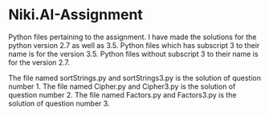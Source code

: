 # Niki.AI-Assignment
Python files pertaining to the assignment.
I have made the solutions for the python version 2.7 as well as 3.5.
Python files which has subscript 3 to their name is for the version 3.5.
Python files without subscript 3 to their name is for the version 2.7.

The file named sortStrings.py and sortStrings3.py  is the solution of question number 1.
The file named Cipher.py and Cipher3.py is the solution of question number 2.
The file named Factors.py and Factors3.py is the solution of question number 3.

